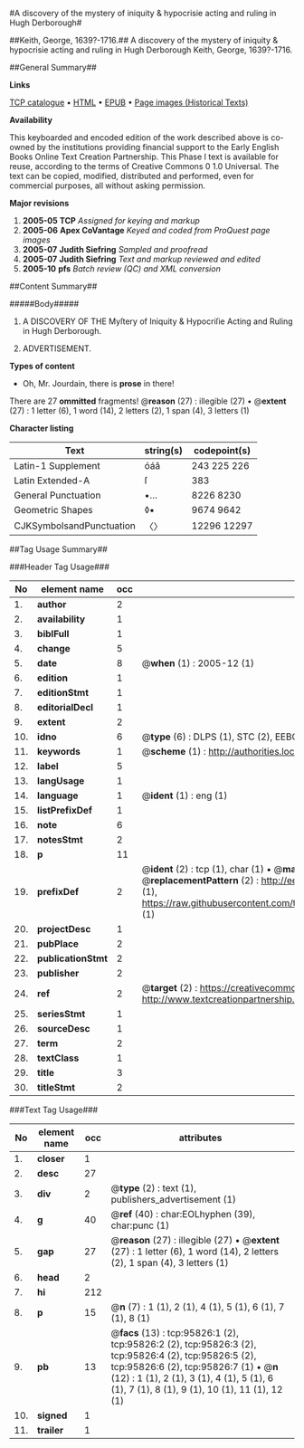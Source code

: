 #A discovery of the mystery of iniquity & hypocrisie acting and ruling in Hugh Derborough#

##Keith, George, 1639?-1716.##
A discovery of the mystery of iniquity & hypocrisie acting and ruling in Hugh Derborough
Keith, George, 1639?-1716.

##General Summary##

**Links**

[TCP catalogue](http://www.ota.ox.ac.uk/tcp/)  • 
[HTML](http://tei.it.ox.ac.uk/tcp/Texts-HTML/free/A47/A47134.html)  • 
[EPUB](http://tei.it.ox.ac.uk/tcp/Texts-EPUB/free/A47/A47134.epub) • 
[Page images (Historical Texts)](https://data.historicaltexts.jisc.ac.uk/view?pubId=eebo-12937492e&pageId=eebo-12937492e-95826-1)

**Availability**

This keyboarded and encoded edition of the
	       work described above is co-owned by the institutions
	       providing financial support to the Early English Books
	       Online Text Creation Partnership. This Phase I text is
	       available for reuse, according to the terms of Creative
	       Commons 0 1.0 Universal. The text can be copied,
	       modified, distributed and performed, even for
	       commercial purposes, all without asking permission.

**Major revisions**

1. __2005-05__ __TCP__ *Assigned for keying and markup*
1. __2005-06__ __Apex CoVantage__ *Keyed and coded from ProQuest page images*
1. __2005-07__ __Judith Siefring__ *Sampled and proofread*
1. __2005-07__ __Judith Siefring__ *Text and markup reviewed and edited*
1. __2005-10__ __pfs__ *Batch review (QC) and XML conversion*

##Content Summary##

#####Body#####

1. A DISCOVERY OF THE Myſtery of Iniquity & Hypocriſie Acting and Ruling in Hugh Derborough.

1. ADVERTISEMENT.

**Types of content**

  * Oh, Mr. Jourdain, there is **prose** in there!

There are 27 **ommitted** fragments! 
 @__reason__ (27) : illegible (27)  •  @__extent__ (27) : 1 letter (6), 1 word (14), 2 letters (2), 1 span (4), 3 letters (1)

**Character listing**


|Text|string(s)|codepoint(s)|
|---|---|---|
|Latin-1 Supplement|óáâ|243 225 226|
|Latin Extended-A|ſ|383|
|General Punctuation|•…|8226 8230|
|Geometric Shapes|◊▪|9674 9642|
|CJKSymbolsandPunctuation|〈〉|12296 12297|

##Tag Usage Summary##

###Header Tag Usage###

|No|element name|occ|attributes|
|---|---|---|---|
|1.|__author__|2||
|2.|__availability__|1||
|3.|__biblFull__|1||
|4.|__change__|5||
|5.|__date__|8| @__when__ (1) : 2005-12 (1)|
|6.|__edition__|1||
|7.|__editionStmt__|1||
|8.|__editorialDecl__|1||
|9.|__extent__|2||
|10.|__idno__|6| @__type__ (6) : DLPS (1), STC (2), EEBO-CITATION (1), OCLC (1), VID (1)|
|11.|__keywords__|1| @__scheme__ (1) : http://authorities.loc.gov/ (1)|
|12.|__label__|5||
|13.|__langUsage__|1||
|14.|__language__|1| @__ident__ (1) : eng (1)|
|15.|__listPrefixDef__|1||
|16.|__note__|6||
|17.|__notesStmt__|2||
|18.|__p__|11||
|19.|__prefixDef__|2| @__ident__ (2) : tcp (1), char (1)  •  @__matchPattern__ (2) : ([0-9\-]+):([0-9IVX]+) (1), (.+) (1)  •  @__replacementPattern__ (2) : http://eebo.chadwyck.com/downloadtiff?vid=$1&page=$2 (1), https://raw.githubusercontent.com/textcreationpartnership/Texts/master/tcpchars.xml#$1 (1)|
|20.|__projectDesc__|1||
|21.|__pubPlace__|2||
|22.|__publicationStmt__|2||
|23.|__publisher__|2||
|24.|__ref__|2| @__target__ (2) : https://creativecommons.org/publicdomain/zero/1.0/ (1), http://www.textcreationpartnership.org/docs/. (1)|
|25.|__seriesStmt__|1||
|26.|__sourceDesc__|1||
|27.|__term__|2||
|28.|__textClass__|1||
|29.|__title__|3||
|30.|__titleStmt__|2||


###Text Tag Usage###

|No|element name|occ|attributes|
|---|---|---|---|
|1.|__closer__|1||
|2.|__desc__|27||
|3.|__div__|2| @__type__ (2) : text (1), publishers_advertisement (1)|
|4.|__g__|40| @__ref__ (40) : char:EOLhyphen (39), char:punc (1)|
|5.|__gap__|27| @__reason__ (27) : illegible (27)  •  @__extent__ (27) : 1 letter (6), 1 word (14), 2 letters (2), 1 span (4), 3 letters (1)|
|6.|__head__|2||
|7.|__hi__|212||
|8.|__p__|15| @__n__ (7) : 1 (1), 2 (1), 4 (1), 5 (1), 6 (1), 7 (1), 8 (1)|
|9.|__pb__|13| @__facs__ (13) : tcp:95826:1 (2), tcp:95826:2 (2), tcp:95826:3 (2), tcp:95826:4 (2), tcp:95826:5 (2), tcp:95826:6 (2), tcp:95826:7 (1)  •  @__n__ (12) : 1 (1), 2 (1), 3 (1), 4 (1), 5 (1), 6 (1), 7 (1), 8 (1), 9 (1), 10 (1), 11 (1), 12 (1)|
|10.|__signed__|1||
|11.|__trailer__|1||
